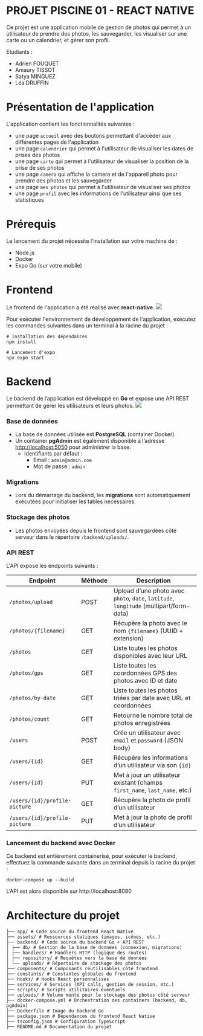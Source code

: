 # PROJET PISCINE 01 - REACT NATIVE

Ce projet est une application mobile de gestion de photos qui permet à un utilisateur de prendre des photos, les sauvegarder, les visualiser sur une carte ou un calendrier, et gérer son profil.

Etudiants :

-   Adrien FOUQUET
-   Amaury TISSOT
-   Satya MINGUEZ
-   Léa DRUFFIN

# Présentation de l'application

L'application contient les fonctionnalités suivantes :

-   une page `accueil` avec des boutons permettant d'accéder aux différentes pages de l'application
-   une page `calendrier` qui permet à l'utilisateur de visualiser les dates de prises des photos
-   une page `carte` qui permet à l'utilisateur de visualiser la position de la prise de ses photos
-   une page `camera` qui affiche la camera et de l'appareil photo pour prendre des photos et les sauvegarder
-   une page `mes photos` qui permet à l'utilisateur de visualiser ses photos
-   une page `profil` avec les informations de l'utilisateur ainsi que ses statistiques

# Prérequis

Le lancement du projet nécessite l'installation sur votre machine de :

-   Node.js
-   Docker
-   Expo Go (sur votre mobile)

# Frontend

Le frontend de l'application a été réalisé avec **react-native**.
![](<https://www.atakinteractive.com/hubfs/react-native%20(1).png>)

Pour exécuter l'environnement de développement de l'application, exécutez les commandes suivantes dans un terminal à la racine du projet :

```shell
# Installation des dépendances
npm install
```

```shell
# Lancement d'expo
npx expo start
```

# Backend

Le backend de l’application est développé en **Go** et expose une API REST permettant de gérer les utilisateurs et leurs photos.
![](https://www.softwebsolutions.com/wp-content/uploads/2020/10/golang-Programing.jpg)

### Base de données

-   La base de données utilisée est **PostgreSQL** (container Docker).
-   Un container **pgAdmin** est également disponible à l’adresse [http://localhost:5050](http://localhost:5050) pour administrer la base.
    -   Identifiants par défaut :
        -   Email : `admin@admin.com`
        -   Mot de passe : `admin`

### Migrations

-   Lors du démarrage du backend, les **migrations** sont automatiquement exécutées pour initialiser les tables nécessaires.

### Stockage des photos

-   Les photos envoyées depuis le frontend sont sauvegardées côté serveur dans le répertoire `/backend/uploads/`.

### API REST

L'API expose les endpoints suivants :

| Endpoint                      | Méthode | Description                                                                            |
| ----------------------------- | ------- | -------------------------------------------------------------------------------------- |
| `/photos/upload`              | POST    | Upload d’une photo avec `photo`, `date`, `latitude`, `longitude` (multipart/form-data) |
| `/photos/{filename}`          | GET     | Récupère la photo avec le nom `{filename}` (UUID + extension)                          |
| `/photos`                     | GET     | Liste toutes les photos disponibles avec leur URL                                      |
| `/photos/gps`                 | GET     | Liste toutes les coordonnées GPS des photos avec ID et date                            |
| `/photos/by-date`             | GET     | Liste toutes les photos triées par date avec URL et coordonnées                        |
| `/photos/count`               | GET     | Retourne le nombre total de photos enregistrées                                        |
| `/users`                      | POST    | Crée un utilisateur avec `email` et `password` (JSON body)                             |
| `/users/{id}`                 | GET     | Récupère les informations d’un utilisateur via son `{id}`                              |
| `/users/{id}`                 | PUT     | Met à jour un utilisateur existant (champs `first_name`, `last_name`, etc.)            |
| `/users/{id}/profile-picture` | GET     | Récupère la photo de profil d’un utilisateur                                           |
| `/users/{id}/profile-picture` | PUT     | Met à jour la photo de profil d’un utilisateur                                         |

### Lancement du backend avec Docker

Ce backend est entièrement containerisé, pour exécuter le backend, effectuez la commande suivante dans un terminal depuis la racine du projet :

```shell
docker-compose up --build
```

L’API est alors disponible sur http://localhost:8080

# Architecture du projet

```
├── app/ # Code source du frontend React Native
├── assets/ # Ressources statiques (images, icônes, etc.)
├── backend/ # Code source du backend Go + API REST
│ ├── db/ # Gestion de la base de données (connexion, migrations)
│ ├── handlers/ # Handlers HTTP (logique des routes)
│ ├── repository/ # Requêtes vers la base de données
│ └── uploads/ # Répertoire de stockage des photos
├── components/ # Composants réutilisables côté frontend
├── constants/ # Constantes globales du frontend
├── hooks/ # Hooks React personnalisés
├── services/ # Services (API calls, gestion de session, etc.)
├── scripts/ # Scripts utilitaires éventuels
├── uploads/ # Volume monté pour le stockage des photos côté serveur
├── docker-compose.yml # Orchestration des containers (backend, db, pgAdmin)
├── Dockerfile # Image du backend Go
├── package.json # Dépendances du frontend React Native
├── tsconfig.json # Configuration TypeScript
├── README.md # Documentation du projet
```
